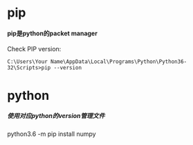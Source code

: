 # pip

#### pip是python的packet manager
Check PIP version:
``` 
C:\Users\Your Name\AppData\Local\Programs\Python\Python36-32\Scripts>pip --version
``` 

# python

##### 使用对应python的version管理文件
  python3.6 -m pip install numpy
